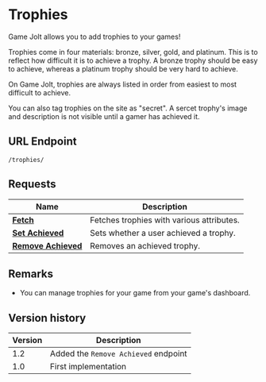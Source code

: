 # Trophies

Game Jolt allows you to add trophies to your games!

Trophies come in four materials: bronze, silver, gold, and platinum. This is to reflect how
difficult it is to achieve a trophy. A bronze trophy should be easy to achieve, whereas a platinum
trophy should be very hard to achieve.

On Game Jolt, trophies are always listed in order from easiest to most difficult to achieve.

You can also tag trophies on the site as "secret". A sercet trophy's image and description is not
visible until a gamer has achieved it.

## URL Endpoint

```
/trophies/
```

## Requests

| Name                                                                              | Description                               |
| --------------------------------------------------------------------------------- | ----------------------------------------- |
| [**Fetch**](https://gamejolt.com/game-api/doc/trophies/fetch)                     | Fetches trophies with various attributes. |
| [**Set Achieved**](https://gamejolt.com/game-api/doc/trophies/set-achieved)       | Sets whether a user achieved a trophy.    |
| [**Remove Achieved**](https://gamejolt.com/game-api/doc/trophies/remove-achieved) | Removes an achieved trophy.               |

## Remarks

* You can manage trophies for your game from your game's dashboard.

## Version history

| Version | Description                          |
| ------- | ------------------------------------ |
| 1.2     | Added the `Remove Achieved` endpoint |
| 1.0     | First implementation                 |
